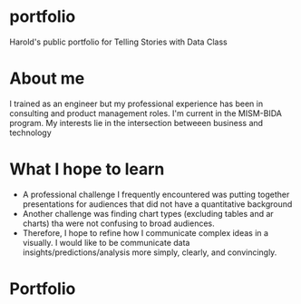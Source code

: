 # portfolio
Harold's public portfolio for Telling Stories with Data Class

# About me
I trained as an engineer but my professional experience has been in consulting and product management roles. I'm current in the MISM-BIDA program. My interests lie in the intersection betweeen business and technology

# What I hope to learn
* A professional challenge I frequently encountered was putting together presentations for audiences that did not have a quantitative background
* Another challenge was finding chart types (excluding tables and ar charts) tha were not confusing to broad audiences.
* Therefore, I hope to refine how I communicate complex ideas in a visually. I would like to be communicate data insights/predictions/analysis more simply, clearly, and convincingly.

# Portfolio
